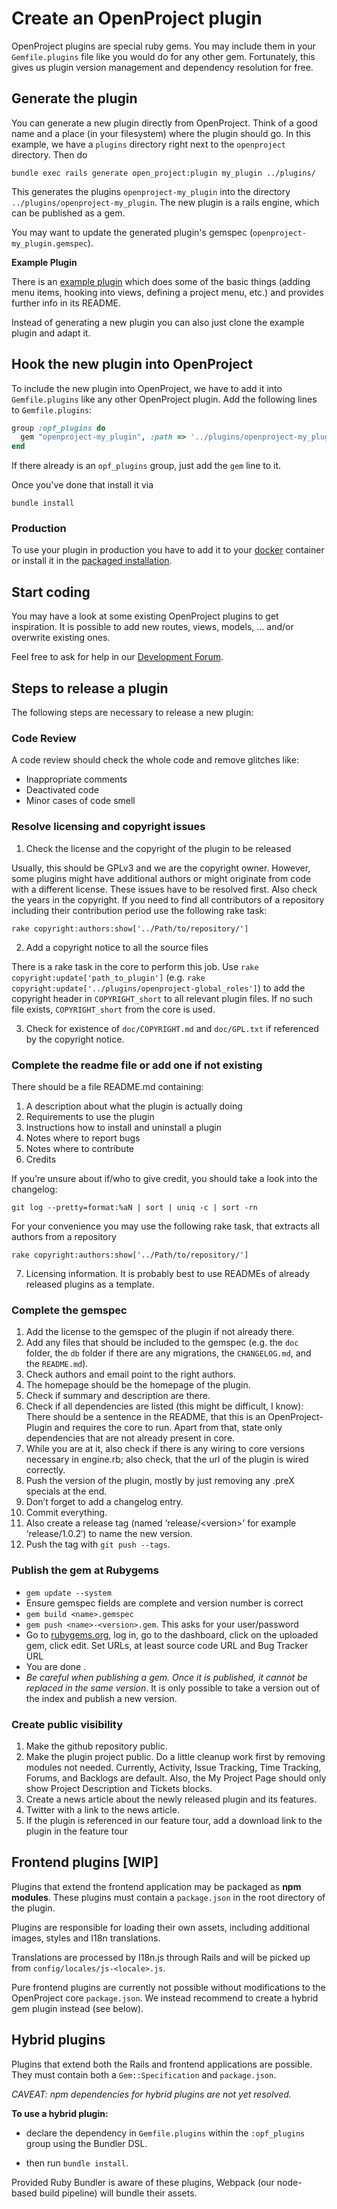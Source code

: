 # Create an OpenProject plugin

OpenProject plugins are special ruby gems. You may include them in your `Gemfile.plugins` file like you would do for any other gem. Fortunately, this gives us plugin version management and dependency resolution for free.

## Generate the plugin

You can generate a new plugin directly from OpenProject. Think of a good name and a place (in your filesystem) where the plugin should go. In this example, we have a `plugins` directory right next to the `openproject` directory. Then do

```shell
bundle exec rails generate open_project:plugin my_plugin ../plugins/
```

This generates the plugins `openproject-my_plugin` into the directory `../plugins/openproject-my_plugin`. The new plugin is a rails engine, which can be published as a gem.

You may want to update the generated plugin's gemspec (`openproject-my_plugin.gemspec`).

**Example Plugin**

There is an [example plugin](https://github.com/opf/openproject-proto_plugin) which does some of the basic things (adding menu items, hooking into views, defining a project menu, etc.) and provides further info in its README.

Instead of generating a new plugin you can also just clone the example plugin and adapt it.

## Hook the new plugin into OpenProject

To include the new plugin into OpenProject, we have to add it into `Gemfile.plugins` like any other OpenProject plugin. Add the following lines to `Gemfile.plugins`:

```ruby
group :opf_plugins do
  gem "openproject-my_plugin", :path => '../plugins/openproject-my_plugin'
end
```

If there already is an `opf_plugins` group, just add the `gem` line to it.

Once you've done that install it via

```shell
bundle install
```

### Production

To use your plugin in production you have to add it to your [docker](../../installation-and-operations/installation/docker/#openproject-plugins) container or install it in the [packaged installation](../../installation-and-operations/configuration/plugins/#adding-plugins-debrpm-packages).

## Start coding

You may have a look at some existing OpenProject plugins to get inspiration. It is possible to add new routes, views, models, … and/or overwrite existing ones.

Feel free to ask for help in our [Development Forum](https://community.openproject.org/projects/openproject/forums/7).

## Steps to release a plugin

The following steps are necessary to release a new plugin:

### Code Review
A code review should check the whole code and remove glitches like:

- Inappropriate comments
- Deactivated code
- Minor cases of code smell

### Resolve licensing and copyright issues

1. Check the license and the copyright of the plugin to be released

 Usually, this should be GPLv3 and we are the copyright owner. However, some plugins might have additional authors or might originate from code with a different license. These issues have to be resolved first. Also check the years in the copyright. If you need to find all contributors of a repository including their contribution period use the following rake task:

 ```shell
rake copyright:authors:show['../Path/to/repository/']
 ```

2. Add a copyright notice to all the source files

 There is a rake task in the core to perform this job. Use `rake copyright:update['path_to_plugin']` (e.g. `rake copyright:update['../plugins/openproject-global_roles']`) to add the copyright header in `COPYRIGHT_short` to all relevant plugin files.
 If no such file exists, `COPYRIGHT_short` from the core is used.

3. Check for existence of `doc/COPYRIGHT.md` and `doc/GPL.txt` if referenced by the copyright notice.

### Complete the readme file or add one if not existing

There should be a file README.md containing:

1. A description about what the plugin is actually doing
2. Requirements to use the plugin
3. Instructions how to install and uninstall a plugin
4. Notes where to report bugs
5. Notes where to contribute
6. Credits

If you’re unsure about if/who to give credit, you should take a look into the changelog:

```shell
git log --pretty=format:%aN | sort | uniq -c | sort -rn
```

For your convenience you may use the following rake task, that extracts all authors from a repository

```shell
rake copyright:authors:show['../Path/to/repository/']
```

7. Licensing information.
It is probably best to use READMEs of already released plugins as a template.

### Complete the gemspec

1. Add the license to the gemspec of the plugin if not already there.
2. Add any files that should be included to the gemspec (e.g. the `doc` folder, the `db` folder if there are any migrations, the `CHANGELOG.md`, and the `README.md`).
3. Check authors and email point to the right authors.
4. The homepage should be the homepage of the plugin.
5. Check if summary and description are there.
6. Check if all dependencies are listed (this might be difficult, I know): There should be a sentence in the README, that this is an OpenProject-Plugin and requires the core to run. Apart from that, state only dependencies that are not already present in core.
7. While you are at it, also check if there is any wiring to core versions necessary in engine.rb; also check, that the url of the plugin is wired correctly.
8. Push the version of the plugin, mostly by just removing any .preX specials at the end.
9. Don’t forget to add a changelog entry.
10. Commit everything.
11. Also create a release tag (named ‘release/&lt;version&gt;’ for example ‘release/1.0.2′) to name the new version.
12. Push the tag with `git push --tags`.

### Publish the gem at Rubygems

- `gem update --system`
- Ensure gemspec fields are complete and version number is correct
- `gem build <name>.gemspec`
- `gem push <name>-<version>.gem`. This asks for your user/password
- Go to [rubygems.org](https://rubygems.org), log in, go to the dashboard, click on the uploaded gem, click edit.  Set URLs, at least source code URL and Bug Tracker URL
- You are done .
- *Be careful when publishing a gem. Once it is published, it cannot be replaced in the same version*. It is only possible to take a version out of the index and publish a new version.

### Create public visibility

1. Make the github repository public.
2. Make the plugin project public.
    Do a little cleanup work first by removing modules not needed. Currently,
    Activity, Issue Tracking, Time Tracking, Forums, and Backlogs are default.
    Also, the My Project Page should only show Project Description and Tickets blocks.
3. Create a news article about the newly released plugin and its features.
4. Twitter with a link to the news article.
5. If the plugin is referenced in our feature tour, add a download link to the plugin in the feature tour

## Frontend plugins [WIP]

Plugins that extend the frontend application may be packaged as **npm modules**.
These plugins must contain a `package.json` in the root directory of the plugin.

Plugins are responsible for loading their own assets, including additional
images, styles and I18n translations.

Translations are processed by I18n.js through Rails and will be picked up from `config/locales/js-<locale>.js`.

Pure frontend plugins are currently not possible without modifications to the OpenProject core `package.json`.
We instead recommend to create a hybrid gem plugin instead (see below).

## Hybrid plugins

Plugins that extend both the Rails and frontend applications are possible. They
must contain both a `Gem::Specification` and `package.json`.

_CAVEAT: npm dependencies for hybrid plugins are not yet resolved._

**To use a hybrid plugin:**

  * declare the dependency in `Gemfile.plugins` within the `:opf_plugins` group
    using the Bundler DSL.

  * then run `bundle install`.

Provided Ruby Bundler is aware of these plugins, Webpack (our node-based build pipeline)
will bundle their assets.
